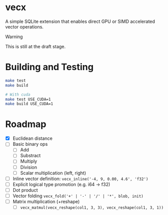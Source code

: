 # vecx

A simple SQLite extension that enables direct GPU or SIMD accelerated vector
operations.

> [!WARNING]
>
> This is still at the draft stage.

# Building and Testing

```bash
make test
make build

# With cuda
make test USE_CUDA=1
make build USE_CUDA=1
```

# Roadmap

- [x] Euclidean distance
- [ ] Basic binary ops
  - [ ] Add
  - [ ] Substract
  - [ ] Multiply
  - [ ] Division
  - [ ] Scalar multiplication (left, right)
- [ ] Inline vector definition: `vecx_inline('-4, 9, 0.00, 4.6', 'f32')`
- [ ] Explicit logical type promotion (e.g. i64 -> f32)
- [ ] Dot product
- [ ] Vector folding `vecx_fold('+' | '-' | '/' | '*', blob, init)`
- [ ] Matrix multiplication (+reshape)
  - [ ] `vecx_matmul(vecx_reshape(col1, 3, 3), vecx_reshape(col1, 3, 1))`
